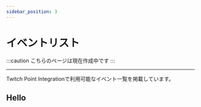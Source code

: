 ```yaml
---
sidebar_position: 3
---
```


# イベントリスト

:::caution
こちらのページは現在作成中です
:::

---

Twitch Point Integrationで利用可能なイベント一覧を掲載しています。

## Hello


